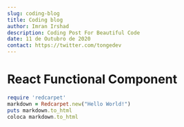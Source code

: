 ```yaml
---
slug: coding-blog
title: Coding blog
author: Imran Irshad
description: Coding Post For Beautiful Code
date: 11 de Outubro de 2020
contact: https://twitter.com/tongedev
---
```


# React Functional Component

```ruby
require 'redcarpet'
markdown = Redcarpet.new("Hello World!")
puts markdown.to_html
coloca markdown.to_html
```